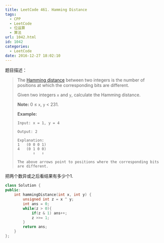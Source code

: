 ```yaml
---
title: LeetCode 461. Hamming Distance
tags:
  - CPP
  - LeetCode
  - 位运算
  - 算法
url: 1042.html
id: 1042
categories:
  - LeetCode
date: 2016-12-27 18:02:10
---
```

题目描述：

> The [Hamming distance](https://en.wikipedia.org/wiki/Hamming_distance) between two integers is the number of positions at which the corresponding bits are different.
>
> Given two integers `x` and `y`, calculate the Hamming distance.
>
> **Note:**
> 0 ≤ `x`, `y` < 231.
>
> **Example:**
>
> ```
> Input: x = 1, y = 4
>
> Output: 2
>
> Explanation:
> 1   (0 0 0 1)
> 4   (0 1 0 0)
>        ↑   ↑
>
> The above arrows point to positions where the corresponding bits are different.
> ```

把两个数异或之后看结果有多少个1.

```cpp
class Solution {
public:
    int hammingDistance(int x, int y) {
        unsigned int z = x ^ y;
        int ans = 0;
        while(z > 0){
            if(z & 1) ans++;
            z >>= 1;
        }
        return ans;
    }
};
```

